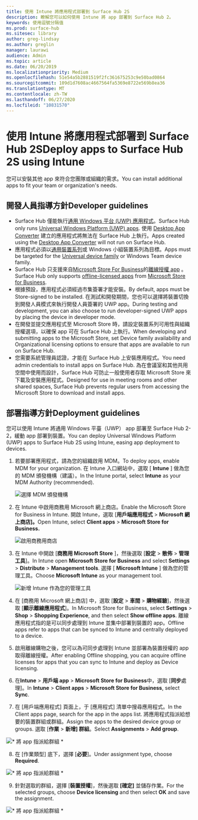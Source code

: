 ```yaml
---
title: 使用 Intune 將應用程式部署到 Surface Hub 2S
description: 瞭解您可以如何使用 Intune 將 app 部署到 Surface Hub 2。
keywords: 使用逗號分隔值
ms.prod: surface-hub
ms.sitesec: library
author: greg-lindsay
ms.author: greglin
manager: laurawi
audience: Admin
ms.topic: article
ms.date: 06/20/2019
ms.localizationpriority: Medium
ms.openlocfilehash: 51e54a5b2881519f2fc361675253c9e50bad0864
ms.sourcegitcommit: 109d1d7608ac4667564fa5369e8722e569b8ea36
ms.translationtype: MT
ms.contentlocale: zh-TW
ms.lasthandoff: 06/27/2020
ms.locfileid: "10831570"
---
```

# <span data-ttu-id="69b72-104">使用 Intune 將應用程式部署到 Surface Hub 2S</span><span class="sxs-lookup"><span data-stu-id="69b72-104">Deploy apps to Surface Hub 2S using Intune</span></span>

<span data-ttu-id="69b72-105">您可以安裝其他 app 來符合您團隊或組織的需求。</span><span class="sxs-lookup"><span data-stu-id="69b72-105">You can install additional apps to fit your team or organization's needs.</span></span>

## <span data-ttu-id="69b72-106">開發人員指導方針</span><span class="sxs-lookup"><span data-stu-id="69b72-106">Developer guidelines</span></span>

- <span data-ttu-id="69b72-107">Surface Hub 僅能執行[通用 Windows 平台 (UWP) 應用程式](https://msdn.microsoft.com/windows/uwp/get-started/whats-a-uwp)。</span><span class="sxs-lookup"><span data-stu-id="69b72-107">Surface Hub only runs [Universal Windows Platform (UWP) apps](https://msdn.microsoft.com/windows/uwp/get-started/whats-a-uwp).</span></span> <span data-ttu-id="69b72-108">使用 [Desktop App Converter](https://docs.microsoft.com/windows/uwp/porting/desktop-to-uwp-run-desktop-app-converter) 建立的應用程式將無法在 Surface Hub 上執行。</span><span class="sxs-lookup"><span data-stu-id="69b72-108">Apps created using the [Desktop App Converter](https://docs.microsoft.com/windows/uwp/porting/desktop-to-uwp-run-desktop-app-converter) will not run on Surface Hub.</span></span>
- <span data-ttu-id="69b72-109">應用程式必須以[通用裝置系列](https://msdn.microsoft.com/library/windows/apps/dn894631)或 Windows 小組裝置系列為目標。</span><span class="sxs-lookup"><span data-stu-id="69b72-109">Apps must be targeted for the [Universal device family](https://msdn.microsoft.com/library/windows/apps/dn894631) or Windows Team device family.</span></span>
- <span data-ttu-id="69b72-110">Surface Hub 只支援來自[Microsoft Store For Business](https://businessstore.microsoft.com/store)的[離線授權 app](https://docs.microsoft.com/microsoft-store/distribute-offline-apps) 。</span><span class="sxs-lookup"><span data-stu-id="69b72-110">Surface Hub only supports [offline-licensed apps](https://docs.microsoft.com/microsoft-store/distribute-offline-apps) from [Microsoft Store for Business](https://businessstore.microsoft.com/store).</span></span>
- <span data-ttu-id="69b72-111">根據預設，應用程式必須經過市集簽署才能安裝。</span><span class="sxs-lookup"><span data-stu-id="69b72-111">By default, apps must be Store-signed to be installed.</span></span> <span data-ttu-id="69b72-112">在測試和開發期間，您也可以選擇將裝置切換到開發人員模式來執行開發人員簽署的 UWP app。</span><span class="sxs-lookup"><span data-stu-id="69b72-112">During testing and development, you can also choose to run developer-signed UWP apps by placing the device in developer mode.</span></span>
- <span data-ttu-id="69b72-113">在開發並提交應用程式至 Microsoft Store 時，請設定裝置系列可用性與組織授權選項，以確保 app 可在 Surface Hub 上執行。</span><span class="sxs-lookup"><span data-stu-id="69b72-113">When developing and submitting apps to the Microsoft Store, set Device family availability and Organizational licensing options to ensure that apps are available to run on Surface Hub.</span></span>
- <span data-ttu-id="69b72-114">您需要系統管理員認證，才能在 Surface Hub 上安裝應用程式。</span><span class="sxs-lookup"><span data-stu-id="69b72-114">You need admin credentials to install apps on Surface Hub.</span></span> <span data-ttu-id="69b72-115">為在會議室和其他共用空間中使用而設計，Surface Hub 可防止一般使用者存取 Microsoft Store 來下載及安裝應用程式。</span><span class="sxs-lookup"><span data-stu-id="69b72-115">Designed for use in meeting rooms and other shared spaces, Surface Hub prevents regular users from accessing the Microsoft Store to download and install apps.</span></span>

## <span data-ttu-id="69b72-116">部署指導方針</span><span class="sxs-lookup"><span data-stu-id="69b72-116">Deployment guidelines</span></span>

<span data-ttu-id="69b72-117">您可以使用 Intune 將通用 Windows 平臺（UWP） app 部署至 Surface Hub 2-2，緩動 app 部署到裝置。</span><span class="sxs-lookup"><span data-stu-id="69b72-117">You can deploy Universal Windows Platform (UWP) apps to Surface Hub 2S using Intune, easing app deployment to devices.</span></span>

1. <span data-ttu-id="69b72-118">若要部署應用程式，請為您的組織啟用 MDM。</span><span class="sxs-lookup"><span data-stu-id="69b72-118">To deploy apps, enable MDM for your organization.</span></span> <span data-ttu-id="69b72-119">在 Intune 入口網站中，選取 [ **Intune** ] 做為您的 MDM 頒發機構（建議）。</span><span class="sxs-lookup"><span data-stu-id="69b72-119">In the Intune portal, select **Intune** as your MDM Authority (recommended).</span></span> <br>

    ![選擇 MDM 頒發機構](images/sh2-set-intune5.png)

2. <span data-ttu-id="69b72-121">在 Intune 中啟用商務用 Microsoft 網上商店。</span><span class="sxs-lookup"><span data-stu-id="69b72-121">Enable the Microsoft Store for Business in Intune.</span></span> <span data-ttu-id="69b72-122">開啟 Intune，選取 [**用戶端應用程式**  >  **Microsoft 網上商店]。**</span><span class="sxs-lookup"><span data-stu-id="69b72-122">Open Intune, select **Client apps** > **Microsoft Store for Business.**</span></span> <br>

    ![啟用商務用商店](images/sh2-deploy-apps-sync.png)

3. <span data-ttu-id="69b72-124">在 Intune 中開啟 [**商務用 Microsoft Store** ]，然後選取 [**設定**  >  **散佈**  >  **管理工具**]。</span><span class="sxs-lookup"><span data-stu-id="69b72-124">In Intune open **Microsoft Store for Business** and select **Settings** > **Distribute** > **Management tools**.</span></span> <span data-ttu-id="69b72-125">選擇 [ **Microsoft Intune** ] 做為您的管理工具。</span><span class="sxs-lookup"><span data-stu-id="69b72-125">Choose **Microsoft Intune** as your management tool.</span></span> <br>

    ![新增 Intune 作為您的管理工具](images/sh2-set-intune8.png)

4. <span data-ttu-id="69b72-127">在 [商務用 Microsoft 網上商店] 中，選取 [**設定**  >  **車間**  >  **購物經驗**]，然後選取 [**顯示離線應用程式**]。</span><span class="sxs-lookup"><span data-stu-id="69b72-127">In Microsoft Store for Business, select **Settings** > **Shop** > **Shopping Experience**, and then select **Show offline apps**.</span></span> <span data-ttu-id="69b72-128">離線應用程式指的是可以同步處理到 Intune 並集中部署到裝置的 app。</span><span class="sxs-lookup"><span data-stu-id="69b72-128">Offline apps refer to apps that can be synced to Intune and centrally deployed to a device.</span></span>
5. <span data-ttu-id="69b72-129">啟用離線購物之後，您可以為可同步處理到 Intune 並部署為裝置授權的 app 取得離線授權。</span><span class="sxs-lookup"><span data-stu-id="69b72-129">After enabling Offline shopping, you can acquire offline licenses for apps that you can sync to Intune and deploy as Device licensing.</span></span>
6. <span data-ttu-id="69b72-130">在**Intune**  >  **用戶端 app**  >  **Microsoft Store for Business**中，選取 [**同步**處理]。</span><span class="sxs-lookup"><span data-stu-id="69b72-130">In **Intune** > **Client apps** > **Microsoft Store for Business**, select **Sync**.</span></span>
7. <span data-ttu-id="69b72-131">在 [用戶端應用程式] 頁面上，于 [應用程式] 清單中搜尋應用程式。</span><span class="sxs-lookup"><span data-stu-id="69b72-131">In the Client apps page, search for the app in the apps list.</span></span> <span data-ttu-id="69b72-132">將應用程式指派給想要的裝置群組或群組。</span><span class="sxs-lookup"><span data-stu-id="69b72-132">Assign the apps to the desired device group or groups.</span></span> <span data-ttu-id="69b72-133">選取 [**作業**  >  **新增] 群組**。</span><span class="sxs-lookup"><span data-stu-id="69b72-133">Select **Assignments** > **Add group**.</span></span> <br>

![\* 將 app 指派給群組 \*](images/sh2-assign-group.png) <br>

8. <span data-ttu-id="69b72-135">在 [作業類型] 底下，選擇 [**必要**]。</span><span class="sxs-lookup"><span data-stu-id="69b72-135">Under assignment type, choose **Required**.</span></span> <br>

![\* 將 app 指派給群組 \*](images/sh2-add-group.png) <br>

9. <span data-ttu-id="69b72-137">針對選取的群組，選擇 [**裝置授權**]，然後選取 **[確定]** 並儲存作業。</span><span class="sxs-lookup"><span data-stu-id="69b72-137">For the selected groups, choose **Device licensing** and then select **OK** and save the assignment.</span></span> <br>
 
![\* 將 app 指派給群組 \*](images/sh2-apps-assign.png)
